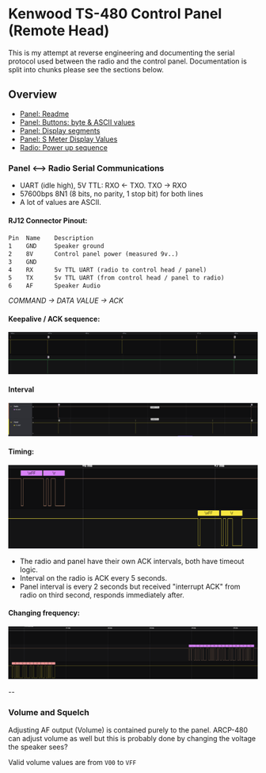 # Kenwood TS-480 Control Panel (Remote Head)


This is my attempt at reverse engineering and documenting the serial protocol used between the radio and the control panel.
Documentation is split into chunks please see the sections below.

## Overview
* [Panel: Readme](https://github.com/stianeklund/TS-480-Panel/blob/main/Panel/README.md)
* [Panel: Buttons: byte & ASCII values](https://github.com/stianeklund/TS-480-Panel/blob/main/Panel/Buttons.md)
* [Panel: Display segments](https://github.com/stianeklund/TS-480-Panel/blob/main/Panel/Display.md)
* [Panel: S Meter Display Values](https://github.com/stianeklund/TS-480-Panel/blob/main/Panel/S-Meter_UART-RX.md)
* [Radio: Power up sequence](https://github.com/stianeklund/TS-480-Panel/blob/main/Radio/Power%20on%20sequence.md)
 
### Panel <--> Radio Serial Communications
* UART (idle high), 5V TTL: RXO <- TXO. TXO -> RXO
* 57600bps 8N1 (8 bits, no parity, 1 stop bit) for both lines
* A lot of values are ASCII.

#### RJ12 Connector Pinout:
```
Pin  Name    Description
1    GND     Speaker ground
2    8V      Control panel power (measured 9v..)
3    GND
4    RX      5v TTL UART (radio to control head / panel)
5    TX      5v TTL UART (from control head / panel to radio)
6    AF      Speaker Audio
```

*COMMAND -> DATA VALUE -> ACK*

#### Keepalive / ACK sequence:

![ACK Sequence](https://raw.githubusercontent.com/stianeklund/TS-480-Panel/main/screenshots/ACK%20Sequence.png)

####  Interval
![ACK_Interval](https://raw.githubusercontent.com/stianeklund/TS-480-Panel/main/screenshots/ACK_Interval.png)

#### Timing:
![ACK_Timing](https://raw.githubusercontent.com/stianeklund/TS-480-Panel/main/screenshots/ACK_Timing.png)

* The radio and panel have their own ACK intervals, both have timeout logic.
* Interval on the radio is ACK every 5 seconds.
* Panel interval is every 2 seconds but received "interrupt ACK" from radio on third second, responds immediately after.

#### Changing frequency:

![Frequency Change](https://raw.githubusercontent.com/stianeklund/TS-480-Panel/main/screenshots/Frequency%20Change.png)

-- 

### Volume and Squelch

Adjusting AF output (Volume) is contained purely to the panel. 
ARCP-480 can adjust volume as well but this is probably done by changing the voltage the speaker sees?


Valid volume values are from `V00` to `VFF`
